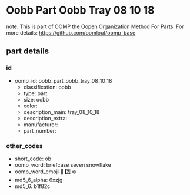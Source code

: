 # Oobb Part Oobb Tray 08 10 18  

note: This is part of OOMP the Oopen Organization Method For Parts. For more details: https://github.com/oomlout/oomp_base

##  part details





### id
* oomp_id: oobb_part_oobb_tray_08_10_18
  * classification: oobb
  * type: part
  * size: oobb
  * color: 
  * description_main: tray_08_10_18
  * description_extra: 
  * manufacturer: 
  * part_number: 

### other_codes
* short_code: ob
* oomp_word: briefcase seven snowflake
* oomp_word_emoji :briefcase: :seven: :snowflake:
* md5_6_alpha: 6xzjg
* md5_6: b1f82c